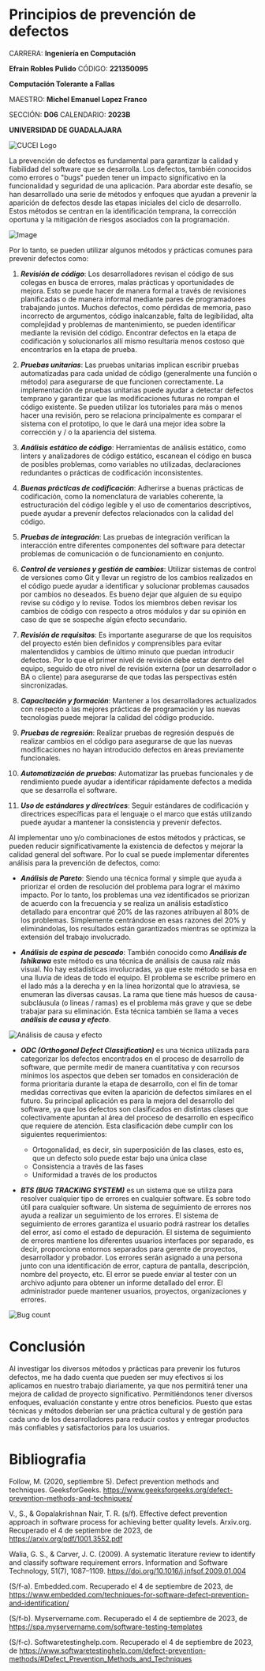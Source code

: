 # Principios de prevención de defectos

CARRERA: **Ingeniería en Computación**

**Efrain Robles Pulido** CÓDIGO: **221350095**

**Computación Tolerante a Fallas**

MAESTRO: **Michel Emanuel Lopez Franco**

SECCIÓN: **D06**    CALENDARIO: **2023B**

**UNIVERSIDAD DE GUADALAJARA**

![CUCEI Logo](https://static.wixstatic.com/media/689543_e867e5de31ce49e7a2c28f84eb1bacf8~mv2.png/v1/fill/w_560,h_150,al_c,q_85,usm_0.66_1.00_0.01,enc_auto/logoudggris.png)

La prevención de defectos es fundamental para garantizar la calidad y fiabilidad del software que se desarrolla. Los defectos, también conocidos como errores o "bugs" pueden tener un impacto significativo en la funcionalidad y seguridad de una aplicación. Para abordar este desafío, se han desarrollado una serie de métodos y enfoques que ayudan a prevenir la aparición de defectos desde las etapas iniciales del ciclo de desarrollo. Estos métodos se centran en la identificación temprana, la corrección oportuna y la mitigación de riesgos asociados con la programación. 

![Image](https://www.softwaretestinghelp.com/wp-content/qa/uploads/2017/10/Defect-Prevention.jpg)

Por lo tanto, se pueden utilizar algunos métodos y prácticas comunes para prevenir defectos como:

1. ***Revisión de código***: Los desarrolladores revisan el código de sus colegas en busca de errores, malas prácticas y oportunidades de mejora. Esto se puede hacer de manera formal a través de revisiones planificadas o de manera informal mediante pares de programadores trabajando juntos.
Muchos defectos, como pérdidas de memoria, paso incorrecto de argumentos, código inalcanzable, falta de legibilidad, alta complejidad y problemas de mantenimiento, se pueden identificar mediante la revisión del código.
Encontrar defectos en la etapa de codificación y solucionarlos allí mismo resultaría menos costoso que encontrarlos en la etapa de prueba.

1. ***Pruebas unitarias***: Las pruebas unitarias implican escribir pruebas automatizadas para cada unidad de código (generalmente una función o método) para asegurarse de que funcionen correctamente. La implementación de pruebas unitarias puede ayudar a detectar defectos temprano y garantizar que las modificaciones futuras no rompan el código existente.
Se pueden utilizar los tutoriales para más o menos hacer una revisión, pero se relaciona principalmente es comparar el sistema con el prototipo, lo que le dará una mejor idea sobre la corrección y / o la apariencia del sistema.

1. ***Análisis estático de código***: Herramientas de análisis estático, como linters y analizadores de código estático, escanean el código en busca de posibles problemas, como variables no utilizadas, declaraciones redundantes o prácticas de codificación inconsistentes.

1. ***Buenas prácticas de codificación***: Adherirse a buenas prácticas de codificación, como la nomenclatura de variables coherente, la estructuración del código legible y el uso de comentarios descriptivos, puede ayudar a prevenir defectos relacionados con la calidad del código.

1. ***Pruebas de integración***: Las pruebas de integración verifican la interacción entre diferentes componentes del software para detectar problemas de comunicación o de funcionamiento en conjunto.

1. ***Control de versiones y gestión de cambios***: Utilizar sistemas de control de versiones como Git y llevar un registro de los cambios realizados en el código puede ayudar a identificar y solucionar problemas causados por cambios no deseados.
Es bueno dejar que alguien de su equipo revise su código y lo revise. Todos los miembros deben revisar los cambios de código con respecto a otros módulos y dar su opinión en caso de que se sospeche algún efecto secundario.

1. ***Revisión de requisitos***: Es importante asegurarse de que los requisitos del proyecto estén bien definidos y comprensibles para evitar malentendidos y cambios de último minuto que puedan introducir defectos. 
Por lo que el primer nivel de revisión debe estar dentro del equipo, seguido de otro nivel de revisión externa (por un desarrollador o BA o cliente) para asegurarse de que todas las perspectivas estén sincronizadas.

1. ***Capacitación y formación***: Mantener a los desarrolladores actualizados con respecto a las mejores prácticas de programación y las nuevas tecnologías puede mejorar la calidad del código producido.

1. ***Pruebas de regresión***: Realizar pruebas de regresión después de realizar cambios en el código para asegurarse de que las nuevas modificaciones no hayan introducido defectos en áreas previamente funcionales.

1. ***Automatización de pruebas***: Automatizar las pruebas funcionales y de rendimiento puede ayudar a identificar rápidamente defectos a medida que se desarrolla el software.

1. ***Uso de estándares y directrices***: Seguir estándares de codificación y directrices específicas para el lenguaje o el marco que estás utilizando puede ayudar a mantener la consistencia y prevenir defectos.

Al implementar uno y/o combinaciones de estos métodos y prácticas, se pueden reducir significativamente la existencia de defectos y mejorar la calidad general del software. Por lo cual se puede implementar diferentes análisis para la prevención de defectos, como:

* ***Análisis de Pareto***: Siendo una técnica formal y simple que ayuda a priorizar el orden de resolución del problema para lograr el máximo impacto. Por lo tanto, los problemas una vez identificados se priorizan de acuerdo con la frecuencia y se realiza un análisis estadístico detallado para encontrar qué 20% de las razones atribuyen al 80% de los problemas. Simplemente centrándose en esas razones del 20% y eliminándolas, los resultados están garantizados mientras se optimiza la extensión del trabajo involucrado.

* ***Análisis de espina de pescado***: También conocido como ***Análisis de Ishikawa*** este método es una técnica de análisis de causa raíz más visual. No hay estadísticas involucradas, ya que este método se basa en una lluvia de ideas de todo el equipo.
El problema se escribe primero en el lado más a la derecha y en la línea horizontal que lo atraviesa, se enumeran las diversas causas. La rama que tiene más huesos de causa-subcláusula (o líneas / ramas) es el problema más grave y que se debe trabajar para su eliminación. Esta técnica también se llama a veces ***análisis de causa y efecto***.

![Análisis de causa y efecto](https://myservername.com/img/bug-defect-tracking/07/defect-prevention-methods-3.jpg)

* ***ODC (Orthogonal Defect Classification)*** es una técnica utilizada para categorizar los defectos encontrados en el proceso de desarrollo de software, que permite medir de manera cuantitativa y con recursos mínimos los aspectos que deben ser tomados en consideración de forma prioritaria durante la etapa de desarrollo, con el fin de tomar medidas correctivas que eviten la aparición de defectos similares en el futuro.
Su principal aplicación es para la mejora del desarrollo del software, ya que los defectos son clasificados en distintas clases que colectivamente apuntan al área del proceso de desarrollo en específico que requiere de atención.
Esta clasificación debe cumplir con los siguientes requerimientos:
    - Ortogonalidad, es decir, sin superposición de las clases, esto es, que un defecto solo puede estar bajo una única clase
    - Consistencia a través de las fases
    - Uniformidad a través de los productos

* ***BTS (BUG TRACKING SYSTEM)*** es un sistema que se utiliza para resolver cualquier tipo de errores en cualquier software. Es sobre todo útil para cualquier software. Un sistema de seguimiento de errores nos ayuda a realizar un seguimiento de los errores. El sistema de seguimiento de errores garantiza
el usuario podrá rastrear los detalles del error, así como el estado de depuración.
El sistema de seguimiento de errores mantiene los diferentes usuarios interfaces por separado, es decir, proporciona entornos separados para gerente de proyectos, desarrollador y probador. Los errores serán asignado a una persona junto con una identificación de error, captura de pantalla, descripción, nombre del proyecto, etc. El error se puede enviar al tester con un archivo adjunto para obtener un informe detallado del error. El administrador puede mantener usuarios, proyectos, organizaciones y errores.

![Bug count](https://qa.debian.org/data/bts/graphs/all.png?m=0.8&h=250&w=600)

# Conclusión
Al investigar los diversos métodos y prácticas para prevenir los futuros defectos, me ha dado cuenta que pueden ser muy efectivos si los aplicamos en nuestro trabajo diariamente, ya que nos permitirá tener una mejora de calidad de proyecto significativo. Permitiéndonos tener diversos enfoques, evaluación constante y entre otros beneficios. Puesto que estas técnicas y métodos deberían ser una práctica cultural y de gestión para cada uno de los desarrolladores para reducir costos y entregar productos más confiables y satisfactorios para los usuarios.


# Bibliografia
Follow, M. (2020, septiembre 5). Defect prevention methods and techniques. GeeksforGeeks. https://www.geeksforgeeks.org/defect-prevention-methods-and-techniques/

V., S., & Gopalakrishnan Nair, T. R. (s/f). Effective defect prevention approach in software process for achieving better quality levels. Arxiv.org. Recuperado el 4 de septiembre de 2023, de https://arxiv.org/pdf/1001.3552.pdf

Walia, G. S., & Carver, J. C. (2009). A systematic literature review to identify and classify software requirement errors. Information and Software Technology, 51(7), 1087–1109. https://doi.org/10.1016/j.infsof.2009.01.004

(S/f-a). Embedded.com. Recuperado el 4 de septiembre de 2023, de https://www.embedded.com/techniques-for-software-defect-prevention-and-identification/

(S/f-b). Myservername.com. Recuperado el 4 de septiembre de 2023, de https://spa.myservername.com/software-testing-templates

(S/f-c). Softwaretestinghelp.com. Recuperado el 4 de septiembre de 2023, de https://www.softwaretestinghelp.com/defect-prevention-methods/#Defect_Prevention_Methods_and_Techniques
